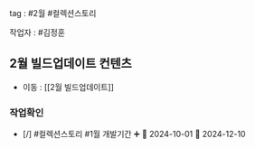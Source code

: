 
tag : #2월 #컬렉션스토리

작업자 : #김정훈 

## 2월 빌드업데이트 컨텐츠
- 이동 : [[2월 빌드업데이트]]



### 작업확인
- [/] #컬렉션스토리  #1월  개발기간 ➕ 🛫 2024-10-01 📅 2024-12-10


